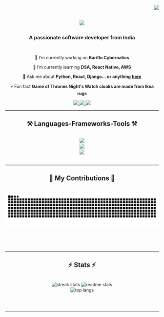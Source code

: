 <img align="right" src="https://visitor-badge.laobi.icu/badge?page_id=satyajitsjs.satyajitsjs" />

<h1 align="center">
    <img src="https://readme-typing-svg.herokuapp.com/?font=Righteous&size=35&center=true&vCenter=true&width=500&height=70&duration=4000&lines=Hi+There!+👋;+I'm+Satya+Jit!;" />
</h1>

<h3 align="center">A passionate software developer from India</h3>

<br/>

<div align="center">
 
 🔭 I’m currently working on **Bariflo Cybernatics**
 
 🌱 I’m currently learning **DSA, React Native, AWS**

💬 Ask me about **Python, React, Django... or anything [here](https://github.com/satyajitsjs/satyajitsjs/issues)**

⚡ Fun fact **Game of Thrones Night's Watch cloaks are made from Ikea rugs**

 </div>
 
<div align="center"> 
  <a href="mailto:satyajitofficial4@gmail.com">
    <img src="https://img.shields.io/badge/Gmail-333333?style=for-the-badge&logo=gmail&logoColor=red" />
  </a>
  <a href="https://linkedin.com/in/satyajit-sahoo-017b77176/" target="_blank">
    <img src="https://img.shields.io/badge/LinkedIn-0077B5?style=for-the-badge&logo=linkedin&logoColor=white" target="_blank" />
  </a>
  <a href="https://satyajitsjs.github.io" target="_blank">
     <img src="https://img.shields.io/badge/Portfolio-FF5722?style=for-the-badge&logo=todoist&logoColor=white" target="_blank" /> 
  </a>
</div>

 <hr/>
 
<h2 align="center">⚒️ Languages-Frameworks-Tools ⚒️</h2>
<br/>
<div align="center">
    <img src="https://skillicons.dev/icons?i=html,css,javascript,java,python,django,c,cs,ruby,jquery,flask,go" /><br>
    <img src="https://skillicons.dev/icons?i=react,redux,sqlite,mysql,postgresql,mongodb,firebase,git,sass" /><br>
    <img src="https://skillicons.dev/icons?i=anaconda,androidstudio,arduino,aws,azure,bootstrap,docker,figma,jenkins,linux,postman,pytorch,tensorflow" /><br>
</div>


<br/>
<hr/>

<div align="center">
  <h2>🐍 My Contributions 🐍</h2>
  <br>
  <img src="https://raw.githubusercontent.com/satyajitsjs/satyajitsjs/output/snake.svg" alt="Snake animation" />

<br/><br/><br/>

</div>

<hr/>

<h2 align="center">⚡ Stats ⚡</h2>
<br>
<div align=center>
  <img width=390 src="https://streak-stats.demolab.com/?user=satyajitsjs&count_private=true&theme=react&border_radius=10" alt="streak stats"/>
  <img width=390 src="https://github-readme-stats.vercel.app/api?username=satyajitsjs&count_private=true&show_icons=true&theme=react&rank_icon=github&border_radius=10" alt="readme stats" />
  <br/>
  <img width=325 align="center" src="https://github-readme-stats.vercel.app/api/top-langs/?username=satyajitsjs&hide=HTML&langs_count=8&layout=compact&theme=react&border_radius=10&size_weight=0.5&count_weight=0.5&exclude_repo=github-readme-stats" alt="top langs" />
</div>

<br/><br/>

<hr/>

<br/>

<br/>
